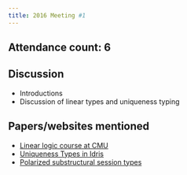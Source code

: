 ```yaml
---
title: 2016 Meeting #1
---
```


## Attendance count: 6

## Discussion

* Introductions
* Discussion of linear types and uniqueness typing

## Papers/websites mentioned

* [Linear logic course at CMU](https://www.cs.cmu.edu/~fp/courses/15816-s12/)
* [Uniqueness Types in Idris](https://idris.readthedocs.org/en/latest/reference/uniqueness-types.html)
* [Polarized substructural session types](https://www.cs.cmu.edu/~fp/papers/fossacs15.pdf)
